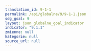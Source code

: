 ```yaml
---
translation_id: 9-1-1
permalink: /api/globalne/9/9-1-1.json
sdg_goal: 9
layout: json_globalne_goal_indicator
indicator: "9.1.1"
zmienne: null
kategorie: null
source_url: null
---
```

